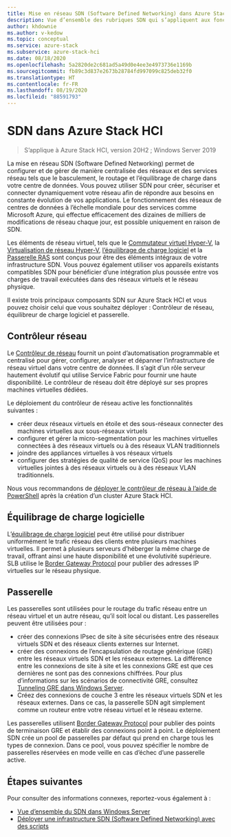 ```yaml
---
title: Mise en réseau SDN (Software Defined Networking) dans Azure Stack HCI
description: Vue d’ensemble des rubriques SDN qui s’appliquent aux fonctionnalités d’Azure Stack HCI.
author: khdownie
ms.author: v-kedow
ms.topic: conceptual
ms.service: azure-stack
ms.subservice: azure-stack-hci
ms.date: 08/18/2020
ms.openlocfilehash: 5a2820de2c681ad5a49d0e4ee3e4973736e1169b
ms.sourcegitcommit: fb89c3d837e2673b28784fd997099c825deb32f0
ms.translationtype: HT
ms.contentlocale: fr-FR
ms.lasthandoff: 08/19/2020
ms.locfileid: "88591793"
---
```

# <a name="sdn-in-azure-stack-hci"></a>SDN dans Azure Stack HCI

> S’applique à Azure Stack HCI, version 20H2 ; Windows Server 2019

La mise en réseau SDN (Software Defined Networking) permet de configurer et de gérer de manière centralisée des réseaux et des services réseau tels que le basculement, le routage et l’équilibrage de charge dans votre centre de données. Vous pouvez utiliser SDN pour créer, sécuriser et connecter dynamiquement votre réseau afin de répondre aux besoins en constante évolution de vos applications. Le fonctionnement des réseaux de centres de données à l’échelle mondiale pour des services comme Microsoft Azure, qui effectue efficacement des dizaines de milliers de modifications de réseau chaque jour, est possible uniquement en raison de SDN.

Les éléments de réseau virtuel, tels que le [Commutateur virtuel Hyper-V](/windows-server/virtualization/hyper-v-virtual-switch/hyper-v-virtual-switch), la [Virtualisation de réseau Hyper-V](/windows-server/networking/sdn/technologies/hyper-v-network-virtualization/hyper-v-network-virtualization), [l’équilibrage de charge logiciel](/windows-server/networking/sdn/technologies/network-function-virtualization/software-load-balancing-for-sdn) et la [Passerelle RAS](/windows-server/networking/sdn/technologies/network-function-virtualization/ras-gateway-for-sdn) sont conçus pour être des éléments intégraux de votre infrastructure SDN. Vous pouvez également utiliser vos appareils existants compatibles SDN pour bénéficier d’une intégration plus poussée entre vos charges de travail exécutées dans des réseaux virtuels et le réseau physique.

Il existe trois principaux composants SDN sur Azure Stack HCI et vous pouvez choisir celui que vous souhaitez déployer : Contrôleur de réseau, équilibreur de charge logiciel et passerelle.

## <a name="network-controller"></a>Contrôleur réseau

Le [Contrôleur de réseau](/windows-server/networking/sdn/technologies/Software-Defined-Networking-Technologies#network-controller) fournit un point d’automatisation programmable et centralisé pour gérer, configurer, analyser et dépanner l’infrastructure de réseau virtuel dans votre centre de données. Il s’agit d’un rôle serveur hautement évolutif qui utilise Service Fabric pour fournir une haute disponibilité. Le contrôleur de réseau doit être déployé sur ses propres machines virtuelles dédiées.

Le déploiement du contrôleur de réseau active les fonctionnalités suivantes :

- créer deux réseaux virtuels en étoile et des sous-réseaux connecter des machines virtuelles aux sous-réseaux virtuels
- configurer et gérer la micro-segmentation pour les machines virtuelles connectées à des réseaux virtuels ou à des réseaux VLAN traditionnels
- joindre des appliances virtuelles à vos réseaux virtuels
- configurer des stratégies de qualité de service (QoS) pour les machines virtuelles jointes à des réseaux virtuels ou à des réseaux VLAN traditionnels.

Nous vous recommandons de [déployer le contrôleur de réseau à l’aide de PowerShell](../deploy/network-controller-powershell.md) après la création d’un cluster Azure Stack HCI.

## <a name="software-load-balancing"></a>Équilibrage de charge logicielle

L’[équilibrage de charge logiciel](/windows-server/networking/sdn/technologies/network-function-virtualization/software-load-balancing-for-sdn) peut être utilisé pour distribuer uniformément le trafic réseau des clients entre plusieurs machines virtuelles. Il permet à plusieurs serveurs d’héberger la même charge de travail, offrant ainsi une haute disponibilité et une évolutivité supérieure. SLB utilise le [Border Gateway Protocol](/windows-server/remote/remote-access/bgp/border-gateway-protocol-bgp) pour publier des adresses IP virtuelles sur le réseau physique.

## <a name="gateway"></a>Passerelle

Les passerelles sont utilisées pour le routage du trafic réseau entre un réseau virtuel et un autre réseau, qu’il soit local ou distant. Les passerelles peuvent être utilisées pour :

- créer des connexions IPsec de site à site sécurisées entre des réseaux virtuels SDN et des réseaux clients externes sur Internet.
- créer des connexions de l’encapsulation de routage générique (GRE) entre les réseaux virtuels SDN et les réseaux externes. La différence entre les connexions de site à site et les connexions GRE est que ces dernières ne sont pas des connexions chiffrées. Pour plus d’informations sur les scénarios de connectivité GRE, consultez [Tunneling GRE dans Windows Server](/windows-server/remote/remote-access/ras-gateway/gre-tunneling-windows-server).
- Créez des connexions de couche 3 entre les réseaux virtuels SDN et les réseaux externes. Dans ce cas, la passerelle SDN agit simplement comme un routeur entre votre réseau virtuel et le réseau externe.

Les passerelles utilisent [Border Gateway Protocol](/windows-server/remote/remote-access/bgp/border-gateway-protocol-bgp) pour publier des points de terminaison GRE et établir des connexions point à point. Le déploiement SDN crée un pool de passerelles par défaut qui prend en charge tous les types de connexion. Dans ce pool, vous pouvez spécifier le nombre de passerelles réservées en mode veille en cas d’échec d’une passerelle active.

## <a name="next-steps"></a>Étapes suivantes

Pour consulter des informations connexes, reportez-vous également à :

- [Vue d’ensemble du SDN dans Windows Server](/windows-server/networking/sdn/software-defined-networking)
- [Déployer une infrastructure SDN (Software Defined Networking) avec des scripts](/windows-server/networking/sdn/deploy/deploy-a-software-defined-network-infrastructure-using-scripts)
